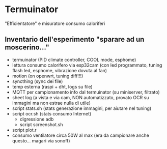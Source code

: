 # Termuinator

"Efficientatore" e misuratore consumo caloriferi



## Inventario dell'esperimento "sparare ad un moscerino..."

- termuinator (PID climate controller, COOL mode, esphome)
- lettura consumo calorifero via esp32cam (con led programmato, tuning flash led, esphome, vibrazione dovuta al fan)
- motion (on openwrt, tuning diff!!!)
- syncthing (sync dei file)
- temp esterna (raspi + dht, logs su file)
- MQTT per campionamento info dal termuinator (su miniserver, filtrato)
- sheet log (a vista e via cam, NON automatizzato, provato OCR su immagini ma non estrae nulla di utile)
- script stats.sh (stats generazione immagini, per aiutare nel tuning)
- script ocr.sh (stats consumo Internet)
    - digressione adb
    - script screenshot.sh
- script plot.r
- consumo ventilatore circa 50W al max (era da campionare anche questo... magari via sonoff)